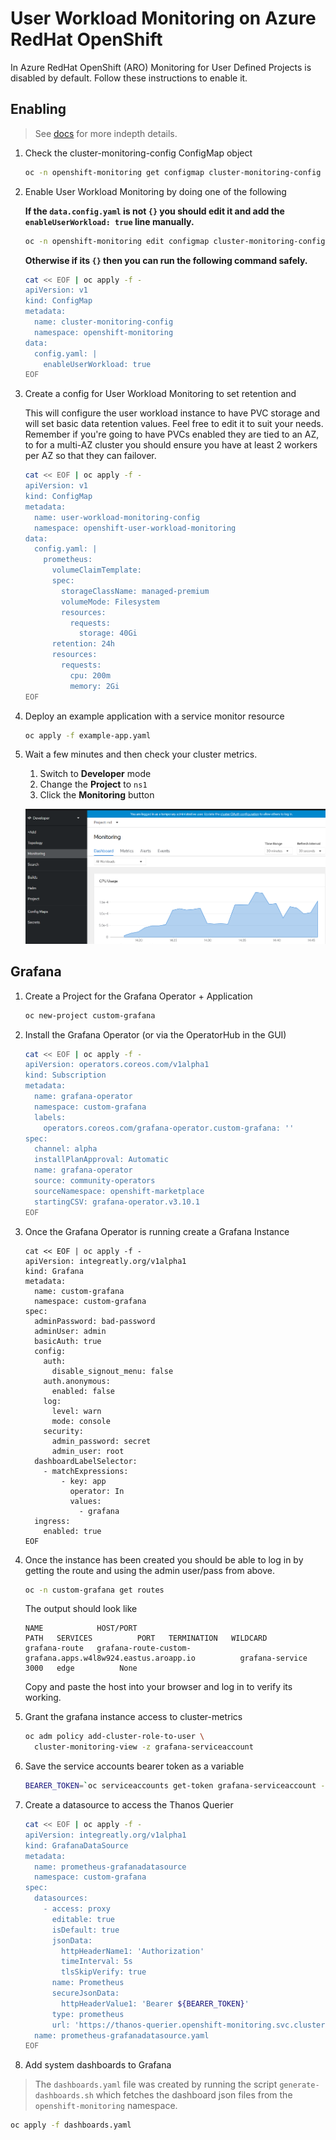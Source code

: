 # User Workload Monitoring on Azure RedHat OpenShift

In Azure RedHat OpenShift (ARO) Monitoring for User Defined Projects is disabled by default. Follow these instructions to enable it.

## Enabling

> See [docs](https://docs.openshift.com/container-platform/4.7/monitoring/enabling-monitoring-for-user-defined-projects.html) for more indepth details.

1. Check the cluster-monitoring-config ConfigMap object

    ```bash
    oc -n openshift-monitoring get configmap cluster-monitoring-config -o yaml
    ```

1. Enable User Workload Monitoring by doing one of the following

    **If the `data.config.yaml` is not `{}` you should edit it and add the `enableUserWorkload: true` line manually.**

    ```bash
    oc -n openshift-monitoring edit configmap cluster-monitoring-config
    ```

    **Otherwise if its `{}` then you can run the following command safely.**

    ```bash
    cat << EOF | oc apply -f -
    apiVersion: v1
    kind: ConfigMap
    metadata:
      name: cluster-monitoring-config
      namespace: openshift-monitoring
    data:
      config.yaml: |
        enableUserWorkload: true
    EOF
    ```

3. Create a config for User Workload Monitoring to set retention and

    This will configure the user workload instance to have PVC storage and will set
    basic data retention values. Feel free to edit it to suit your needs. Remember if you're going to have PVCs enabled they are tied to an AZ, to for a multi-AZ cluster you should ensure you have at least 2 workers per AZ so that they can failover.

    ```bash
    cat << EOF | oc apply -f -
    apiVersion: v1
    kind: ConfigMap
    metadata:
      name: user-workload-monitoring-config
      namespace: openshift-user-workload-monitoring
    data:
      config.yaml: |
        prometheus:
          volumeClaimTemplate:
          spec:
            storageClassName: managed-premium
            volumeMode: Filesystem
            resources:
              requests:
                storage: 40Gi
          retention: 24h
          resources:
            requests:
              cpu: 200m
              memory: 2Gi
    EOF
    ```

4. Deploy an example application with a service monitor resource

    ```bash
    oc apply -f example-app.yaml
    ```

5. Wait a few minutes and then check your cluster metrics.

    1. Switch to **Developer** mode
    2. Change the **Project** to `ns1`
    3. Click the **Monitoring** button

    ![screenshot showing user managed metrics view](./user-managed-metrics-ns1.png)

## Grafana

1. Create a Project for the Grafana Operator + Application

    ```bash
    oc new-project custom-grafana
    ```

1. Install the Grafana Operator (or via the OperatorHub in the GUI)

    ```bash
    cat << EOF | oc apply -f -
    apiVersion: operators.coreos.com/v1alpha1
    kind: Subscription
    metadata:
      name: grafana-operator
      namespace: custom-grafana
      labels:
        operators.coreos.com/grafana-operator.custom-grafana: ''
    spec:
      channel: alpha
      installPlanApproval: Automatic
      name: grafana-operator
      source: community-operators
      sourceNamespace: openshift-marketplace
      startingCSV: grafana-operator.v3.10.1
    EOF
    ```

1. Once the Grafana Operator is running create a Grafana Instance

    ```
    cat << EOF | oc apply -f -
    apiVersion: integreatly.org/v1alpha1
    kind: Grafana
    metadata:
      name: custom-grafana
      namespace: custom-grafana
    spec:
      adminPassword: bad-password
      adminUser: admin
      basicAuth: true
      config:
        auth:
          disable_signout_menu: false
        auth.anonymous:
          enabled: false
        log:
          level: warn
          mode: console
        security:
          admin_password: secret
          admin_user: root
      dashboardLabelSelector:
        - matchExpressions:
            - key: app
              operator: In
              values:
                - grafana
      ingress:
        enabled: true
    EOF
    ```

1. Once the instance has been created you should be able to log in by getting the route and using the admin user/pass from above.

    ```bash
    oc -n custom-grafana get routes
    ```

    The output should look like

    ```
    NAME            HOST/PORT                                                     PATH   SERVICES          PORT   TERMINATION   WILDCARD
    grafana-route   grafana-route-custom-grafana.apps.w4l8w924.eastus.aroapp.io          grafana-service   3000   edge          None
    ```

    Copy and paste the host into your browser and log in to verify its working.

1. Grant the grafana instance access to cluster-metrics

    ```bash
    oc adm policy add-cluster-role-to-user \
      cluster-monitoring-view -z grafana-serviceaccount
    ```

1. Save the service accounts bearer token as a variable

    ```bash
    BEARER_TOKEN=`oc serviceaccounts get-token grafana-serviceaccount -n custom-grafana`
    ```

1. Create a datasource to access the Thanos Querier

    ```bash
    cat << EOF | oc apply -f -
    apiVersion: integreatly.org/v1alpha1
    kind: GrafanaDataSource
    metadata:
      name: prometheus-grafanadatasource
      namespace: custom-grafana
    spec:
      datasources:
        - access: proxy
          editable: true
          isDefault: true
          jsonData:
            httpHeaderName1: 'Authorization'
            timeInterval: 5s
            tlsSkipVerify: true
          name: Prometheus
          secureJsonData:
            httpHeaderValue1: 'Bearer ${BEARER_TOKEN}'
          type: prometheus
          url: 'https://thanos-querier.openshift-monitoring.svc.cluster.local:9091'
      name: prometheus-grafanadatasource.yaml
    EOF
    ```

1. Add system dashboards to Grafana

> The `dashboards.yaml` file was created by running the script `generate-dashboards.sh` which fetches the dashboard json files from the `openshift-monitoring` namespace.

```bash
oc apply -f dashboards.yaml
```

